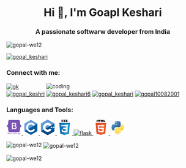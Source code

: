 


<h1 align="center">Hi 👋, I'm Goapl Keshari</h1>
<h3 align="center">A passionate softwarw developer from India</h3>

<p align="left"> <img src="https://komarev.com/ghpvc/?username=gopal-we12&label=Profile%20views&color=0e75b6&style=flat" alt="gopal-we12" /> </p>

<p align="left"> <a href="https://twitter.com/gopal_keshari" target="blank"><img src="https://img.shields.io/twitter/follow/gopal_keshari?logo=twitter&style=for-the-badge" alt="gopal_keshari" /></a> </p>

<h3 align="left">Connect with me:</h3>

<img align="right" alt="coding" width="400" src= "https://camo.githubusercontent.com/5ddf73ad3a205111cf8c686f687fc216c2946a75005718c8da5b837ad9de78c9/68747470733a2f2f7468756d62732e6766796361742e636f6d2f4576696c4e657874446576696c666973682d736d616c6c2e676966.gif">


<p align="left">
<a href="https://twitter.com/gk" target="blank"><img align="center" src="https://raw.githubusercontent.com/rahuldkjain/github-profile-readme-generator/master/src/images/icons/Social/twitter.svg" alt="gk" height="30" width="40" /></a>
<a href="https://instagram.com/gopal_keshari01" target="blank"><img align="center" src="https://raw.githubusercontent.com/rahuldkjain/github-profile-readme-generator/master/src/images/icons/Social/instagram.svg" alt="gopal_keshri" height="30" width="40" /></a>
<a href="https://www.codechef.com/users/gopal_keshari6" target="blank"><img align="center" src="https://cdn.jsdelivr.net/npm/simple-icons@3.1.0/icons/codechef.svg" alt="gopal_keshari6" height="30" width="40" /></a>
<a href="https://www.leetcode.com/gopal_keshari" target="blank"><img align="center" src="https://raw.githubusercontent.com/rahuldkjain/github-profile-readme-generator/master/src/images/icons/Social/leet-code.svg" alt="gopal_keshari" height="30" width="40" /></a>
<a href="https://auth.geeksforgeeks.org/user/gopal10082001" target="blank"><img align="center" src="https://raw.githubusercontent.com/rahuldkjain/github-profile-readme-generator/master/src/images/icons/Social/geeks-for-geeks.svg" alt="gopal10082001" height="30" width="40" /></a>
</p>

<h3 align="left">Languages and Tools:</h3>
<p align="left"> <a href="https://getbootstrap.com" target="_blank" rel="noreferrer"> <img src="https://raw.githubusercontent.com/devicons/devicon/master/icons/bootstrap/bootstrap-plain-wordmark.svg" alt="bootstrap" width="40" height="40"/> </a> <a href="https://www.cprogramming.com/" target="_blank" rel="noreferrer"> <img src="https://raw.githubusercontent.com/devicons/devicon/master/icons/c/c-original.svg" alt="c" width="40" height="40"/> </a> <a href="https://www.w3schools.com/cpp/" target="_blank" rel="noreferrer"> <img src="https://raw.githubusercontent.com/devicons/devicon/master/icons/cplusplus/cplusplus-original.svg" alt="cplusplus" width="40" height="40"/> </a> <a href="https://www.w3schools.com/css/" target="_blank" rel="noreferrer"> <img src="https://raw.githubusercontent.com/devicons/devicon/master/icons/css3/css3-original-wordmark.svg" alt="css3" width="40" height="40"/> </a> <a href="https://flask.palletsprojects.com/" target="_blank" rel="noreferrer"> <img src="https://www.vectorlogo.zone/logos/pocoo_flask/pocoo_flask-icon.svg" alt="flask" width="40" height="40"/> </a> <a href="https://www.w3.org/html/" target="_blank" rel="noreferrer"> <img src="https://raw.githubusercontent.com/devicons/devicon/master/icons/html5/html5-original-wordmark.svg" alt="html5" width="40" height="40"/> </a> <a href="https://www.python.org" target="_blank" rel="noreferrer"> <img src="https://raw.githubusercontent.com/devicons/devicon/master/icons/python/python-original.svg" alt="python" width="40" height="40"/> </a> </p>

<p><img align="left" src="https://github-readme-stats.vercel.app/api/top-langs?username=gopal-we12&show_icons=true&locale=en&layout=compact" alt="gopal-we12" /></p>

<p>&nbsp;<img align="center" src="https://github-readme-stats.vercel.app/api?username=gopal-we12&show_icons=true&locale=en" alt="gopal-we12" /></p>

<p><img align="center" src="https://github-readme-streak-stats.herokuapp.com/?user=gopal-we12&" alt="gopal-we12" /></p>

